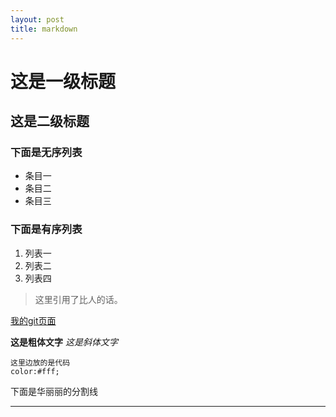 ```yaml
---
layout: post
title: markdown
---
```


# 这是一级标题

## 这是二级标题

### 下面是无序列表
* 条目一
* 条目二
* 条目三

### 下面是有序列表
1. 列表一
2. 列表二
3. 列表四

> 这里引用了比人的话。

[我的git页面](http://newming.github.io/)

__这是粗体文字__  _这是斜体文字_

```
这里边放的是代码
color:#fff;
```
下面是华丽丽的分割线
***
